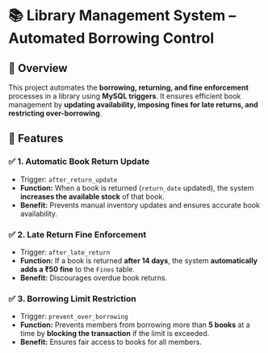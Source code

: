 # 📚 Library Management System – Automated Borrowing Control

## 📖 Overview
This project automates the **borrowing, returning, and fine enforcement** processes in a library using **MySQL triggers**. It ensures efficient book management by **updating availability, imposing fines for late returns, and restricting over-borrowing**. 

## 🚀 Features
### ✅ **1. Automatic Book Return Update**
- Trigger: `after_return_update`
- **Function:** When a book is returned (`return_date` updated), the system **increases the available stock** of that book.
- **Benefit:** Prevents manual inventory updates and ensures accurate book availability.

### ✅ **2. Late Return Fine Enforcement**
- Trigger: `after_late_return`
- **Function:** If a book is returned **after 14 days**, the system **automatically adds a ₹50 fine** to the `Fines` table.
- **Benefit:** Discourages overdue book returns.

### ✅ **3. Borrowing Limit Restriction**
- Trigger: `prevent_over_borrowing`
- **Function:** Prevents members from borrowing more than **5 books** at a time by **blocking the transaction** if the limit is exceeded.
- **Benefit:** Ensures fair access to books for all members.